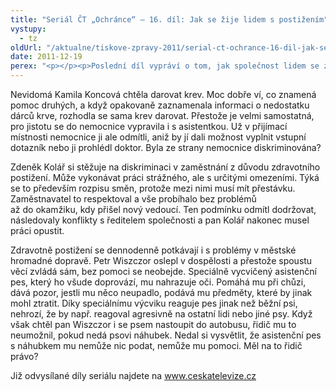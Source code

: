 ```yaml
---
title: "Seriál ČT „Ochránce“ – 16. díl: Jak se žije lidem s postižením"
vystupy:
  - tz
oldUrl: "/aktualne/tiskove-zpravy-2011/serial-ct-ochrance-16-dil-jak-se-zije-lidem-s-postizenim-1"
date: 2011-12-19
perex: "<p></p><p>Poslední díl vypráví o tom, jak společnost lidem se zdravotním postižením jejich už tak těžký život příliš neulehčuje. Vysílá ho ČT2 v úterý 20. 12. v 17:20 hod a ve středu 21. 12. v 9:35 hod.</p>"
---
```


<!-- imported from the old website -->

<p>Nevidomá Kamila Koncová chtěla darovat krev. Moc dobře ví, co znamená pomoc druhých, a když opakovaně zaznamenala informaci o nedostatku dárců krve, rozhodla se sama krev darovat. Přestože je velmi samostatná, pro jistotu se do nemocnice vypravila i s asistentkou. Už v přijímací místnosti nemocnice ji ale odmítli, aniž by jí dali možnost vyplnit vstupní dotazník nebo ji prohlédl doktor. Byla ze strany nemocnice diskriminována?</p><p>Zdeněk Kolář si stěžuje na diskriminaci v zaměstnání z důvodu zdravotního postižení. Může vykonávat práci strážného, ale s určitými omezeními. Týká se to především rozpisu směn, protože mezi nimi musí mít přestávku. Zaměstnavatel to respektoval a vše probíhalo bez problémů až do okamžiku, kdy přišel nový vedoucí. Ten podmínku odmítl dodržovat, následovaly konflikty s ředitelem společnosti a pan Kolář nakonec musel práci opustit.</p><p>Zdravotně postižení se dennodenně potkávají i s problémy v městské hromadné dopravě. Petr Wiszczor oslepl v dospělosti a přestože spoustu věcí zvládá sám, bez pomoci se neobejde. Speciálně vycvičený asistenční pes, který ho všude doprovází, mu nahrazuje oči. Pomáhá mu při chůzi, dává pozor, jestli mu něco neupadlo, podává mu předměty, které by jinak mohl ztratit. Díky speciálnímu výcviku reaguje pes jinak než běžní psi, nehrozí, že by např. reagoval agresivně na ostatní lidi nebo jiné psy. Když však chtěl pan Wiszczor i se psem nastoupit do autobusu, řidič mu to neumožnil, pokud nedá psovi náhubek. Nedal si vysvětlit, že asistenční pes s náhubkem mu nemůže nic podat, nemůže mu pomoci. Měl na to řidič právo?</p><p>Již odvysílané díly seriálu najdete na <a title="Otevření do nového okna" href="http://www.ceskatelevize.cz/" target="_blank">www.ceskatelevize.cz</a> </p>
